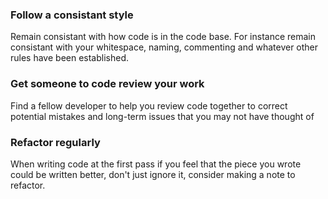 ### Follow a consistant style
  Remain consistant with how code is in the code base. For instance remain consistant with your whitespace, naming, commenting and whatever other rules have been established.

### Get someone to code review your work
  Find a fellow developer to help you review code together to correct potential mistakes and long-term issues that you may not have thought of

### Refactor regularly
  When writing code at the first pass if you feel that the piece you wrote could be written better, don't just ignore it, consider making a note to refactor.
